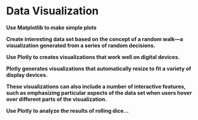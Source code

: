 # Data Visualization

**Use Matplotlib to make simple plots** 

**Create interesting data set based on the concept of a random walk—a visualization generated from a series of random decisions.**

**Use Plotly to creates visualizations that work well on digital devices.**

**Plotly generates visualizations that automatically resize to fit a variety of display devices.**

**These visualizations can also include a number of interactive features, such as emphasizing particular aspects of the data set when users hover over different parts of the visualization.** 

**Use Plotly to analyze the results of rolling dice...**
